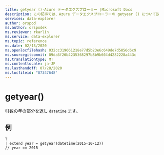 ```yaml
---
title: getyear ()-Azure データエクスプローラー |Microsoft Docs
description: この記事では、Azure データエクスプローラーの getyear () について説明します。
services: data-explorer
author: orspod
ms.author: orspodek
ms.reviewer: rkarlin
ms.service: data-explorer
ms.topic: reference
ms.date: 02/13/2020
ms.openlocfilehash: 032cc319661218e77d5b23e6c649de7d5856d6c9
ms.sourcegitcommit: 09da3f26b4235368297b8b9b604d4282228a443c
ms.translationtype: MT
ms.contentlocale: ja-JP
ms.lasthandoff: 07/28/2020
ms.locfileid: "87347648"
---
```

# <a name="getyear"></a>getyear()

引数の年の部分を返し `datetime` ます。

## <a name="example"></a>例

```kusto
T
| extend year = getyear(datetime(2015-10-12))
// year == 2015
```